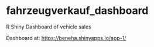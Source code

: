 # fahrzeugverkauf_dashboard
R Shiny Dashboard of vehicle sales

Dashboard at: https://beneha.shinyapps.io/app-1/
